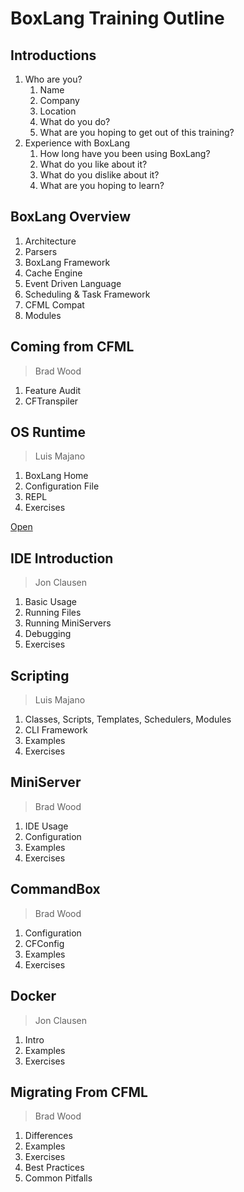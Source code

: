 # BoxLang Training Outline

## Introductions

1. Who are you?
   1. Name
   2. Company
   3. Location
   4. What do you do?
   5. What are you hoping to get out of this training?
1. Experience with BoxLang
    1. How long have you been using BoxLang?
    2. What do you like about it?
    3. What do you dislike about it?
    4. What are you hoping to learn?

## BoxLang Overview

1. Architecture
2. Parsers
3. BoxLang Framework
4. Cache Engine
5. Event Driven Language
6. Scheduling & Task Framework
7. CFML Compat
8. Modules

## Coming from CFML

> Brad Wood

1. Feature Audit
2. CFTranspiler

## OS Runtime

> Luis Majano

1. BoxLang Home
2. Configuration File
3. REPL
4. Exercises

[Open](steps/os-runtime.md)

## IDE Introduction

> Jon Clausen

1. Basic Usage
2. Running Files
3. Running MiniServers
4. Debugging
5. Exercises

## Scripting

> Luis Majano

1. Classes, Scripts, Templates, Schedulers, Modules
2. CLI Framework
3. Examples
4. Exercises

## MiniServer

> Brad Wood

1. IDE Usage
2. Configuration
3. Examples
4. Exercises

## CommandBox

> Brad Wood

1. Configuration
2. CFConfig
3. Examples
4. Exercises

## Docker

> Jon Clausen

1. Intro
2. Examples
3. Exercises

## Migrating From CFML

> Brad Wood

1. Differences
2. Examples
3. Exercises
4. Best Practices
5. Common Pitfalls
